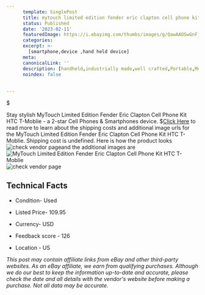 ```yaml
---
      template: SinglePost
      title: mytouch limited edition fender eric clapton cell phone kit htc t moblie
      status: Published
      date: '2023-02-11'
      featuredImage: https://i.ebayimg.com/thumbs/images/g/QawAAOSwGnFjC7w3/s-l225.jpg
      categories: 
      excerpt: >-
        [smartphone,device ,hand held device]
      meta:
      canonicalLink: ''
      description: [handheld,industrially made,well crafted,Portable,Mobile,Compact,Convenient,Lightweight,Maneuverable,Man-portable,Miniature,Carriable,Hand-held,Light,Holdable,Transportable,Mobile device,Pocket-sized,On-the-go,Wireless,Cordless,Compact size,Convenient size, smartphone,device ,hand held device]
      noindex: false
      
        
---
```

$

Stay stylish MyTouch Limited Edition Fender Eric Clapton Cell Phone Kit HTC T-Moblie - a 2-star Cell Phones & Smartphones device.
$[Click Here](https://www.ebay.com/itm/385407264918?hash=item59bc102896%3Ag%3AQawAAOSwGnFjC7w3&mkevt=1&mkcid=1&mkrid=711-53200-19255-0&campid=%253CePNCampaignId%253E&customid=%253CreferenceId%253E&toolid=10049) to read more to learn about the shipping costs and additional image urls for the MyTouch Limited Edition Fender Eric Clapton Cell Phone Kit HTC T-Moblie. Shipping cost is undefined. Here is how the product looks ![check vendor page](https://i.ebayimg.com/thumbs/images/g/QawAAOSwGnFjC7w3/s-l225.jpg)and the additional images are![MyTouch Limited Edition Fender Eric Clapton Cell Phone Kit HTC T-Moblie](https://i.ebayimg.com/images/g/QawAAOSwGnFjC7w3/s-l1600.jpg)![check vendor page](https://origin-galleryplus.ebayimg.com/ws/web/385407264918_2_0_1/225x225.jpg,https://origin-galleryplus.ebayimg.com/ws/web/385407264918_3_0_1/225x225.jpg,https://origin-galleryplus.ebayimg.com/ws/web/385407264918_4_0_1/225x225.jpg,https://origin-galleryplus.ebayimg.com/ws/web/385407264918_5_0_1/225x225.jpg,https://origin-galleryplus.ebayimg.com/ws/web/385407264918_6_0_1/225x225.jpg,https://origin-galleryplus.ebayimg.com/ws/web/385407264918_7_0_1/225x225.jpg,https://origin-galleryplus.ebayimg.com/ws/web/385407264918_8_0_1/225x225.jpg,https://origin-galleryplus.ebayimg.com/ws/web/385407264918_9_0_1/225x225.jpg,https://origin-galleryplus.ebayimg.com/ws/web/385407264918_10_0_1/225x225.jpg,https://origin-galleryplus.ebayimg.com/ws/web/385407264918_11_0_1/225x225.jpg)



 ## Technical Facts 



     
      

 - Condition- Used 


      

 - Listed Price- 109.95 


      

 - Currency- USD 


      

 - Feedback score - 126 


      

 - Location - US 


      
      

 *_This post may contain affiliate links from eBay and other third-party websites. As an eBay affiliate, we earn from qualifying purchases. Although we do our best to keep the information up-to-date and accurate, please check the date and all details with the vendor's website before making a purchase. Not all data may be accurate._*






